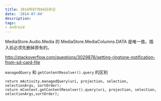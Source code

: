 ```yaml
---
title: 2014年07月04日杂记
date: '2014-07-04'
description:
tags:
- android
---
```



MediaStore.Audio.Media 的 MediaStore.MediaColumns.DATA 是唯一值，插入前必须先删掉原有的。

http://stackoverflow.com/questions/3029876/setting-ringtone-notification-from-sd-card-file



`managedQuery` 和 `getContentResolver().query` 的区别

	return mActivity.managedQuery(uri, projection, selection, selectionArgs, sortOrder);
    return mContext.getContentResolver().query(uri, projection, selection, selectionArgs,sortOrder);
